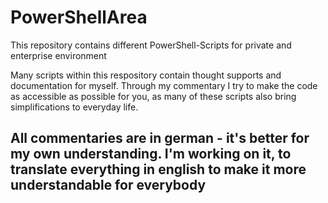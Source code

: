 # PowerShellArea
This repository contains different PowerShell-Scripts for private and enterprise environment

Many scripts within this respository contain thought supports and documentation for myself. 
Through my commentary I try to make the code as accessible as possible for you, as many of these scripts also bring simplifications to everyday life.

## All commentaries are in german - it's better for my own understanding. I'm working on it, to translate everything in english to make it more understandable for everybody
